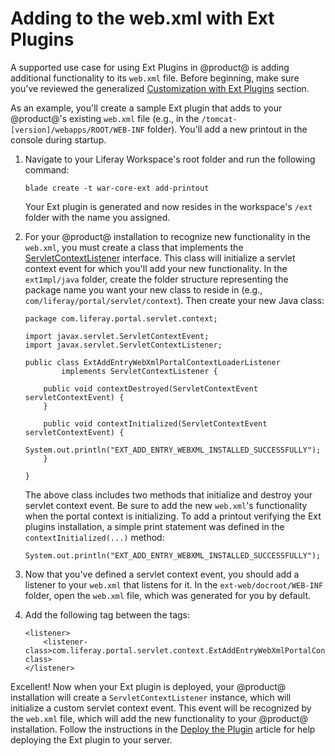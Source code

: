 # Adding to the web.xml with Ext Plugins [](id=adding-to-the-web-xml-with-ext-plugins)

A supported use case for using Ext Plugins in @product@ is adding additional
functionality to its `web.xml` file. Before beginning, make sure you've reviewed
the generalized
[Customization with Ext Plugins](/docs/7-2/reference/-/knowledge_base/r/customizing-core-functionality-with-ext)
section.

As an example, you'll create a sample Ext plugin that adds to your @product@'s
existing `web.xml` file (e.g., in the `/tomcat-[version]/webapps/ROOT/WEB-INF`
folder). You'll add a new printout in the console during startup.

1.  Navigate to your Liferay Workspace's root folder and run the following
    command:

        blade create -t war-core-ext add-printout

    Your Ext plugin is generated and now resides in the workspace's `/ext`
    folder with the name you assigned.

2.  For your @product@ installation to recognize new functionality in the
    `web.xml`, you must create a class that implements the
    [ServletContextListener](https://javaee.github.io/javaee-spec/javadocs/javax/servlet/ServletContextListener.html)
    interface. This class will initialize a servlet context event for which
    you'll add your new functionality. In the `extImpl/java` folder, create the
    folder structure representing the package name you want your new class to
    reside in (e.g., `com/liferay/portal/servlet/context`). Then create your new
    Java class:

        package com.liferay.portal.servlet.context;

        import javax.servlet.ServletContextEvent;
        import javax.servlet.ServletContextListener;

        public class ExtAddEntryWebXmlPortalContextLoaderListener
                implements ServletContextListener {

            public void contextDestroyed(ServletContextEvent servletContextEvent) {
            }

            public void contextInitialized(ServletContextEvent servletContextEvent) {
                System.out.println("EXT_ADD_ENTRY_WEBXML_INSTALLED_SUCCESSFULLY");
            }

        }

    The above class includes two methods that initialize and destroy your
    servlet context event. Be sure to add the new `web.xml`'s functionality when
    the portal context is initializing. To add a printout verifying the Ext
    plugins installation, a simple print statement was defined in the
    `contextInitialized(...)` method:

        System.out.println("EXT_ADD_ENTRY_WEBXML_INSTALLED_SUCCESSFULLY");

3.  Now that you've defined a servlet context event, you should add a listener
    to your `web.xml` that listens for it. In the `ext-web/docroot/WEB-INF`
    folder, open the `web.xml` file, which was generated for you by default.

4.  Add the following <listener> tag between the <web-app> tags:

        <listener>
            <listener-class>com.liferay.portal.servlet.context.ExtAddEntryWebXmlPortalContextLoaderListener</listener-class>
        </listener>

Excellent! Now when your Ext plugin is deployed, your @product@ installation
will create a `ServletContextListener` instance, which will initialize a custom
servlet context event. This event will be recognized by the `web.xml` file,
which will add the new functionality to your @product@ installation. Follow the
instructions in the
[Deploy the Plugin](/docs/7-2/reference/-/knowledge_base/r/deploying-an-ext-plugin)
article for help deploying the Ext plugin to your server.
